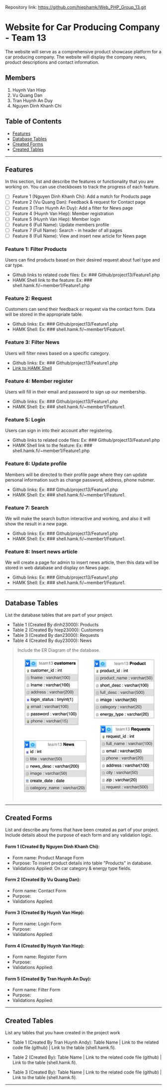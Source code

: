 Repository link:
https://github.com/hiephamk/Web_PHP_Group_13.git

# Website for Car Producing Company - Team 13

The website will serve as a comprehensive product showcase platform for a car producing company. The website will display the company news, product descriptions and contact information.

## Members
1. Huynh Van Hiep
2. Vu Quang Dan
3. Tran Huynh An Duy
4. Nguyen Dinh Khanh Chi

## Table of Contents
- [Features](#features)
- [Database Tables](#database-tables)
- [Created Forms](#created-forms)
- [Created Tables](#created-tables)

---

## Features

In this section, list and describe the features or functionality that you are working on. You can use checkboxes to track the progress of each feature.

- [ ] Feature 1 (Nguyen Dinh Khanh Chi): Add a match for Products page
- [ ] Feature 2 (Vu Quang Dan): Feedback & request for Contact page
- [ ] Feature 3 (Tran Huynh An Duy): Add a filter for News page
- [ ] Feature 4 (Huynh Van Hiep): Member registration 
- [ ] Feature 5 (Huynh Van Hiep): Member login
- [ ] Feature 6 (Full Name): Update members profile
- [ ] Feature 7 (Full Name): Search - in header of all pages
- [ ] Feature 8 (Full Name): View and insert new article for News page

### Feature 1: Filter Products
Users can find products based on their desired request about fuel type and car type.
- Github links to related code files: Ex: ### Github/project13/Feature1.php
- HAMK Shell link to the feature: Ex: ### shell.hamk.fi/~member1/Feature1.php

### Feature 2: Request
Customers can send their feedback or request via the contact form. Data will be stored in the appropriate table.
- Github links: Ex: ### Github/project13/Feature1.php
- HAMK Shell: Ex: ### shell.hamk.fi/~member1/Feature1.

### Feature 3: Filter News
Users will filter news based on a specific category.
- Github links: Ex: ### Github/project13/Feature1.php
- [Link to HAMK Shell](http://shell.hamk.fi/~duy23000/Web_PHP_Group_13/main_page/News-filter.php)


### Feature 4: Member register
Users will fill in their email and password to sign up our membership.
- Github links: Ex: ### Github/project13/Feature1.php
- HAMK Shell: Ex: ### shell.hamk.fi/~member1/Feature1.

### Feature 5: Login
Users can sign in into their account after registering.
- Github links to related code files: Ex: ### Github/project13/Feature1.php
- HAMK Shell link to the feature: Ex: ### shell.hamk.fi/~member1/Feature1.php

### Feature 6: Update profile
Members will be directed to their profile page where they can update personal information such as change password, address, phone nubmer.
- Github links: Ex: ### Github/project13/Feature1.php
- HAMK Shell: Ex: ### shell.hamk.fi/~member1/Feature1.

### Feature 7: Search
We will make the search button interactive and working, and also it will show the result in a new page.
- Github links: Ex: ### Github/project13/Feature1.php
- HAMK Shell: Ex: ### shell.hamk.fi/~member1/Feature1.


### Feature 8: Insert news article
We will create a page for admin to insert news article, then this data will be stored in web database and display on News page.
- Github links: Ex: ### Github/project13/Feature1.php
- HAMK Shell: Ex: ### shell.hamk.fi/~member1/Feature1.

---

## Database Tables

List the database tables that are part of your project. 

- Table 1 (Created By dinh23000): Products
- Table 2 (Created By hiep23000): Customers
- Table 3 (Created By dan23000): Requests
- Table 4 (Created By duy23000): News

> Include the ER Diagram of the database. 
![Database_diagram](./img/Database_diagram.png)

---

## Created Forms

List and describe any forms that have been created as part of your project. Include details about the purpose of each form and any validation logic.

#### Form 1 (Created By Nguyen Dinh Khanh Chi):
 - Form name: Product Manage Form 
 - Purpose: To insert product details into table "Products" in database.
 - Validations Applied: On car category & energy type fields.


#### Form 2 (Created By Vu Quang Dan):
 - Form name: Contact Form 
 - Purpose:
 - Validations Applied:

#### Form 3 (Created By Huynh Van Hiep):
 - Form name: Login Form 
 - Purpose: 
 - Validations Applied:

#### Form 4 (Created By Huynh Van Hiep):
 - Form name: Register Form 
 - Purpose: 
 - Validations Applied:

#### Form 5 (Created By Tran Huynh An Duy):
 - Form name: Filter Form 
 - Purpose: 
 - Validations Applied:

---

## Created Tables

List any tables that you have created in the project work

- Table 1 (Created By Tran Huynh Andy): Table Name | Link to the related code file (github) | Link to the table (shell.hamk.fi).

- Table 2 (Created By): Table Name | Link to the related code file (github) | Link to the table (shell.hamk.fi).

- Table 3 (Created By): Table Name | Link to the related code file (github) | Link to the table (shell.hamk.fi).

---